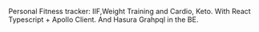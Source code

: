 Personal Fitness tracker: IIF,Weight Training and Cardio, Keto. 
With React Typescript + Apollo Client. And Hasura Grahpql in the BE.




